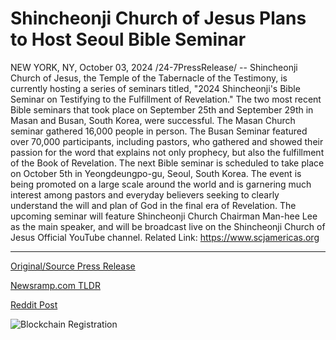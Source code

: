 # Shincheonji Church of Jesus Plans to Host Seoul Bible Seminar

NEW YORK, NY, October 03, 2024 /24-7PressRelease/ -- Shincheonji Church of Jesus, the Temple of the Tabernacle of the Testimony, is currently hosting a series of seminars titled, "2024 Shincheonji's Bible Seminar on Testifying to the Fulfillment of Revelation."   The two most recent Bible seminars that took place on September 25th and September 29th in Masan and Busan, South Korea, were successful. The Masan Church seminar gathered 16,000 people in person. The Busan Seminar featured over 70,000 participants, including pastors, who gathered and showed their passion for the word that explains not only prophecy, but also the fulfillment of the Book of Revelation.  The next Bible seminar is scheduled to take place on October 5th in Yeongdeungpo-gu, Seoul, South Korea. The event is being promoted on a large scale around the world and is garnering much interest among pastors and everyday believers seeking to clearly understand the will and plan of God in the final era of Revelation.   The upcoming seminar will feature Shincheonji Church Chairman Man-hee Lee as the main speaker, and will be broadcast live on the Shincheonji Church of Jesus Official YouTube channel.  Related Link: https://www.scjamericas.org 

---

[Original/Source Press Release](https://www.24-7pressrelease.com/press-release/514906/shincheonji-church-of-jesus-plans-to-host-seoul-bible-seminar)
                    

[Newsramp.com TLDR](https://newsramp.com/curated-news/shincheonji-church-hosts-successful-bible-seminars-in-south-korea/4986bed2231d053201dd6637f168ac9c) 

 



[Reddit Post](https://www.reddit.com/r/newsramp/comments/1fv53vw/shincheonji_church_hosts_successful_bible/) 



![Blockchain Registration](https://cdn.newsramp.app/24-7PressRelease/qrcode/2410/3/airyt0BG.webp)